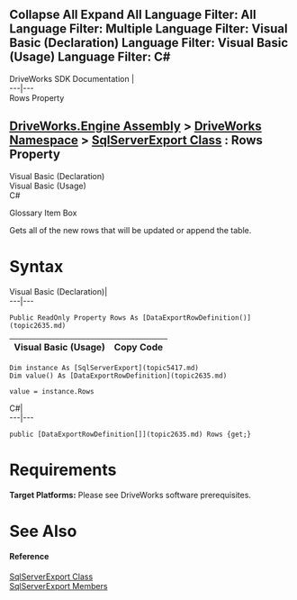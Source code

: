        

 Collapse All Expand All  Language Filter: All  Language Filter: Multiple  Language Filter: Visual Basic (Declaration) Language Filter: Visual Basic (Usage) Language Filter: C#  
---  
DriveWorks SDK Documentation  |   
---|---  
Rows Property   
  
[DriveWorks.Engine Assembly](topic2156.md) > [DriveWorks Namespace](topic2159.md) > [SqlServerExport Class](topic5417.md) : Rows Property  
---  
  
Visual Basic (Declaration)    
Visual Basic (Usage)    
C# 

Glossary Item Box

Gets all of the new rows that will be updated or append the table. 

# Syntax

Visual Basic (Declaration)|   
---|---  
      
    
    Public ReadOnly Property Rows As [DataExportRowDefinition()](topic2635.md)  
  
Visual Basic (Usage)| Copy Code  
---|---  
      
    
    Dim instance As [SqlServerExport](topic5417.md)
    Dim value() As [DataExportRowDefinition](topic2635.md)
     
    value = instance.Rows  
  
C#|   
---|---  
      
    
    public [DataExportRowDefinition[]](topic2635.md) Rows {get;}  
  
# Requirements

**Target Platforms:** Please see DriveWorks software prerequisites.

# See Also

#### Reference

[SqlServerExport Class](topic5417.md)   
[SqlServerExport Members](topic5418.md)


